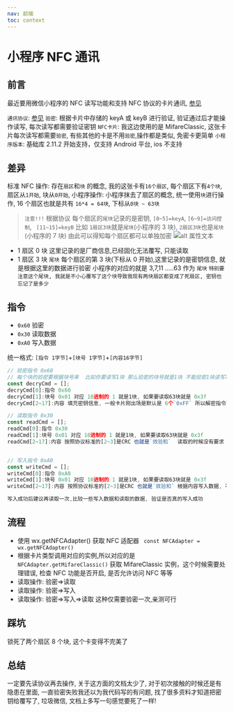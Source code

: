 ```yaml
---
nav: 前端
toc: context
---
```


# 小程序 NFC 通讯

## 前言

最近要用微信小程序的 NFC 读写功能和支持 NFC 协议的卡片通讯, [参见](https://developers.weixin.qq.com/miniprogram/dev/api/device/nfc/wx.getNFCAdapter.html)

`通讯协议`: [参见](https://www.mwahiot.com/Service/mifare_classic_s50_technical_details.html)
`验密`: 根据卡片中存储的 keyA 或 keyB 进行验证, 验证通过后才能操作读写, 每次读写都需要验证密钥
`NFC卡片`: 我这边使用的是 MifareClassic, 这张卡片每次读写都需要`验密`, 有些其他的卡是不用`验密`,操作都是类似, 免密卡更简单
`小程序版本`: 基础库 2.11.2 开始支持，仅支持 Android 平台, ios 不支持

## 差异

标准 NFC 操作: 存在`扇区`和`块` 的概念, 我的这张卡有`16个扇区`, 每个扇区下有`4个块`, 扇区从`1开始`, 块从`0开始`,
小程序操作: 小程序抹去了扇区的概念, 统一使用`块`进行操作, 16 个扇区也就是共有 `16*4 = 64块`, 下标从`0块 ~ 63块`

> `注意!!!` 根据协议 每个扇区的`尾块`记录的是密钥, `[0~5]=keyA`, `[6~9]=访问控制`, ` [11~15]=keyB`
> 比如 `1扇区3块`就是`尾块`(小程序的 3 块), `2扇区3块`也是`尾块`(小程序的 7 块) 由此可以得知每个扇区都可以单独加密
> ![alt 属性文本](/images/lastblock.jpg)

- 1 扇区 0 块 这里记录的是厂商信息,已经固化无法覆写, 只能读取
- 1 扇区 3 块 `尾块` 每个扇区的第 3 块(下标从 0 开始),这里记录的是密钥信息, 就是根据这里的数据进行验密
  小程序的对应的就是 3,7,11 .....63 作为 `尾块`
  `特别要注意这个尾块, 我就是不小心覆写了这个块导致我现有两块扇区都变成了死扇区, 密钥也忘记了是多少 `

## 指令

- `0x60` 验密
- `0x30` 读取数据
- `0xA0` 写入数据

统一格式: `[指令 1字节]`+`[块号 1字节]`+`[内容16字节]`

```js
// 验密指令 0x60
// 每个块的验密要根据块号来  比如你要读写1块 那么验密的块号就是1块 不能验密1块读写7块, 7块要使用7块的验密
const decryCmd = [];
decryCmd[0]:指令 0x60
decryCmd[1]:块号 0x01 对应 10进制的 1 就是1块, 如果要读取63块就是 0x3f
decryCmd[2~17]:内容 填充密钥信息, 一般卡片刚出场是默认是 6个`0xFF` 所以解密指令length = 8

// 读取指令 0x30
const readCmd = [];
readCmd[0]:指令 0x30
readCmd[1]:块号 0x01 对应 10进制的 1 就是1块, 如果要读取63块就是 0x3f
readCmd[2~17]:内容 按照协议标准的[2~3]是CRC 也就是`效验和`  读取的时候没有要求 可以填充0xff


// 写入指令 0xA0
const writeCmd = [];
writeCmd[0]:指令 0xA0
writeCmd[1]:块号 0x01 对应 10进制的 1 就是1块, 如果要读取63块就是 0x3f
writeCmd[2~17]:内容 按照协议标准的[2~3]是CRC 也就是`效验和` 根据内容写入数据, 不足的可以填充0xff或0x00看你自己的喜好

写入成功后建议再读取一次,比较一些写入数据和读取的数据, 验证是否真的写入成功

```

## 流程

- 使用 wx.getNFCAdapter() 获取 NFC 适配器 ` const NFCAdapter = wx.getNFCAdapter()`
- 根据卡片类型调用对应的实例,所以对应的是 `NFCAdapter.getMifareClassic()` 获取 MifareClassic 实例，这个时候需要处理错误, 检查 NFC 功能是否开启, 是否允许访问 NFC 等等
- 读取操作: 验密=>读取
- 读取操作: 验密=>写入
- 读取操作: 验密=>写入=>读取 这种仅需要验密一次,亲测可行

## 踩坑

锁死了两个扇区 8 个块, 这个卡变得不完美了

## 总结

一定要先读协议再去操作, 关于这方面的文档太少了, 对于初次接触的时候还是有隐患在里面, 一直验密失败我还以为我代码写的有问题, 找了很多资料才知道把密钥给覆写了, 垃圾微信, 文档上多写一句感觉要死了一样!
